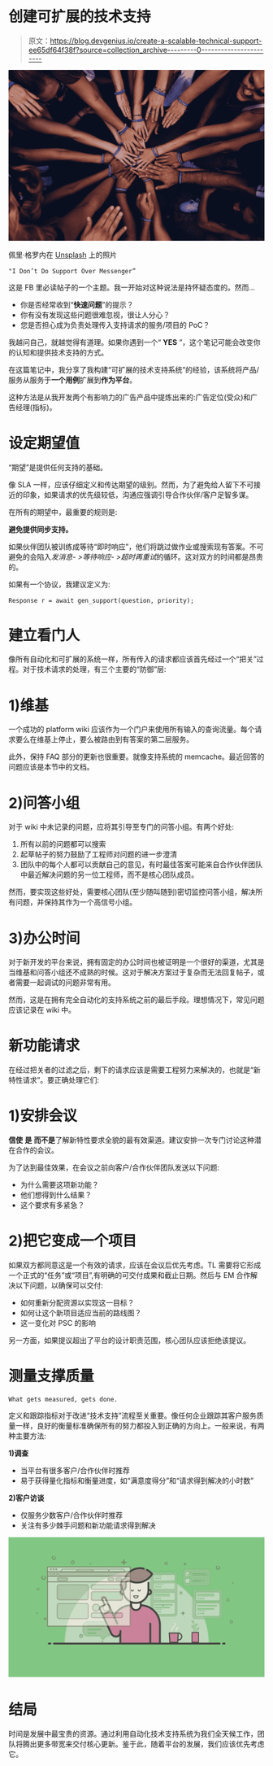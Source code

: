 # 创建可扩展的技术支持

> 原文：<https://blog.devgenius.io/create-a-scalable-technical-support-ee65df64f38f?source=collection_archive---------0----------------------->

![](img/12110e0c57632f9d4e289d4a7250e368.png)

佩里·格罗内在 [Unsplash](https://unsplash.com?utm_source=medium&utm_medium=referral) 上的照片

```
"I Don’t Do Support Over Messenger”
```

这是 FB 里必读帖子的一个主题。我一开始对这种说法是持怀疑态度的。然而...

*   你是否经常收到“**快速问题**”的提示？
*   你有没有发现这些问题很难忽视，很让人分心？
*   您是否担心成为负责处理传入支持请求的服务/项目的 PoC？

我越问自己，就越觉得有道理。如果你遇到一个“ **YES** ”，这个笔记可能会改变你的认知和提供技术支持的方式。

在这篇笔记中，我分享了我构建“可扩展的技术支持系统”的经验，该系统将产品/服务从服务于**一个用例**扩展到**作为平台**。

这种方法是从我开发两个有影响力的广告产品中提炼出来的:广告定位(受众)和广告经理(指标)。

# 设定期望值

“期望”是提供任何支持的基础。

像 SLA 一样，应该仔细定义和传达期望的级别。然而，为了避免给人留下不可接近的印象，如果请求的优先级较低，沟通应强调引导合作伙伴/客户足智多谋。

在所有的期望中，最重要的规则是:

**避免提供同步支持。**

如果伙伴团队被训练成等待“即时响应”，他们将跳过做作业或搜索现有答案。不可避免的会陷入*发消息- >等待响应- >超时再重试*的循环。这对双方的时间都是昂贵的。

如果有一个协议，我建议定义为:

```
Response r = await gen_support(question, priority);
```

# 建立看门人

像所有自动化和可扩展的系统一样，所有传入的请求都应该首先经过一个“把关”过程。对于技术请求的处理，有三个主要的“防御”层:

# 1)维基

一个成功的 platform wiki 应该作为一个门户来使用所有输入的查询流量。每个请求要么在维基上停止，要么被路由到有答案的第二层服务。

此外，保持 FAQ 部分的更新也很重要。就像支持系统的 memcache。最近回答的问题应该是本节中的文档。

# 2)问答小组

对于 wiki 中未记录的问题，应将其引导至专门的问答小组。有两个好处:

1.  所有以前的问题都可以搜索
2.  起草帖子的努力鼓励了工程师对问题的进一步澄清
3.  团队中的每个人都可以贡献自己的意见，有时最佳答案可能来自合作伙伴团队中最近解决问题的另一位工程师，而不是核心团队成员。

然而，要实现这些好处，需要核心团队(至少随叫随到)密切监控问答小组，解决所有问题，并保持其作为一个高信号小组。

# 3)办公时间

对于新开发的平台来说，拥有固定的办公时间也被证明是一个很好的渠道，尤其是当维基和问答小组还不成熟的时候。这对于解决方案过于复杂而无法回复帖子，或者需要一起调试的问题非常有用。

然而，这是在拥有完全自动化的支持系统之前的最后手段。理想情况下，常见问题应该记录在 wiki 中。

# 新功能请求

在经过把关者的过滤之后，剩下的请求应该是需要工程努力来解决的，也就是“新特性请求”。要正确处理它们:

# 1)安排会议

**信使** **是** **而不是**了解新特性要求全貌的最有效渠道。建议安排一次专门讨论这种潜在合作的会议。

为了达到最佳效果，在会议之前向客户/合作伙伴团队发送以下问题:

*   为什么需要这项新功能？
*   他们想得到什么结果？
*   这个要求有多紧急？

# 2)把它变成一个项目

如果双方都同意这是一个有效的请求，应该在会议后优先考虑。TL 需要将它形成一个正式的“任务”或“项目”,有明确的可交付成果和截止日期。然后与 EM 合作解决以下问题，以确保可以交付:

*   如何重新分配资源以实现这一目标？
*   如何让这个新项目适应当前的路线图？
*   这一变化对 PSC 的影响

另一方面，如果提议超出了平台的设计职责范围，核心团队应该拒绝该提议。

# 测量支撑质量

```
What gets measured, gets done.
```

定义和跟踪指标对于改进“技术支持”流程至关重要。像任何企业跟踪其客户服务质量一样，良好的衡量标准确保所有的努力都投入到正确的方向上。一般来说，有两种主要方法:

**1)调查**

*   当平台有很多客户/合作伙伴时推荐
*   易于获得量化指标和衡量进度，如“满意度得分”和“请求得到解决的小时数”

**2)客户访谈**

*   仅服务少数客户/合作伙伴时推荐
*   关注有多少棘手问题和新功能请求得到解决

![](img/939676f5d194c192284d3caaa90c16e5.png)

# 结局

时间是发展中最宝贵的资源。通过利用自动化技术支持系统为我们全天候工作，团队将腾出更多带宽来交付核心更新。鉴于此，随着平台的发展，我们应该优先考虑它。